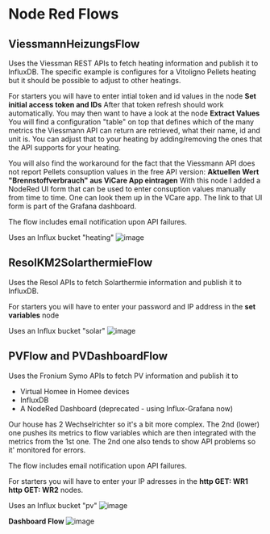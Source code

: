 # Node Red Flows

## ViessmannHeizungsFlow
Uses the Viessman REST APIs to fetch heating information and publish it to InfluxDB.
The specific example is configures for a Vitoligno Pellets heating but it should be possible to adjust to other heatings.

For starters you will have to enter intial token and id values in the node **Set initial access token and IDs** After that token refresh should work automatically.
You may then want to have a look at the node **Extract Values** You will find a configuration "table" on top that defines which 
of the many metrics the Viessmann API can return are retrieved, what their name, id and unit is.
You can adjust that to your heating by adding/removing the ones that the API supports for your heating.

You will also find the workaround for the fact that the Viessmann API does not report Pellets consuption values in the free API version:
**Aktuellen Wert "Brennstoffverbrauch" aus ViCare App eintragen** With this node I added a NodeRed UI form that can be used to enter consuption values manually from time to time. One can look them up in the VCare app. The link to that UI form is part of the Grafana dashboard.

The flow includes email notification upon API failures.

Uses an Influx bucket "heating"
![image](https://user-images.githubusercontent.com/13353725/180771640-4393b578-98cd-488e-babd-abf5e20eba6d.png)


## ResolKM2SolarthermieFlow
Uses the Resol APIs to fetch Solarthermie information and publish it to InfluxDB.

For starters you will have to enter your password and IP address in the **set variables** node

Uses an Influx bucket "solar"
![image](https://user-images.githubusercontent.com/13353725/180771444-3a998891-2a20-42f1-b5ab-070026d0c8f5.png)

## PVFlow and PVDashboardFlow
Uses the Fronium Symo APIs to fetch PV information and publish it to 
- Virtual Homee in Homee devices
- InfluxDB
- A NodeRed Dashboard (deprecated - using Influx-Grafana now)

Our house has 2 Wechselrichter so it's a bit more complex. 
The 2nd (lower) one pushes its metrics to flow variables which are then integrated with the metrics from the 1st one.
The 2nd one also tends to show API problems so it' monitored for errors.

The flow  includes email notification upon API failures.

For starters you will have to enter your IP adresses in the **http GET: WR1**  **http GET: WR2** nodes.

Uses an Influx bucket "pv"
![image](https://user-images.githubusercontent.com/13353725/180775201-5f368d1a-8a55-43d7-98b7-e6abaa7e47ea.png)

**Dashboard Flow**
![image](https://user-images.githubusercontent.com/13353725/180775279-583edd28-12bd-466a-b863-af99b367a9bb.png)


